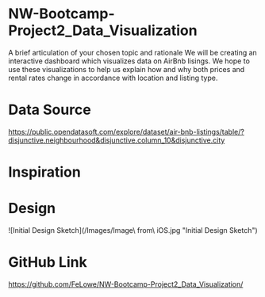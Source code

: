 # NW-Bootcamp-Project2_Data_Visualization

A brief articulation of your chosen topic and rationale
We will be creating an interactive dashboard which visualizes data on AirBnb lisings. We hope to use these visualizations to help us explain how and why both prices and rental rates change in accordance with location and listing type.

# Data Source 
https://public.opendatasoft.com/explore/dataset/air-bnb-listings/table/?disjunctive.neighbourhood&disjunctive.column_10&disjunctive.city

# Inspiration

# Design
![Initial Design Sketch](/Images/Image\ from\ iOS.jpg "Initial Design Sketch")

# GitHub Link
https://github.com/FeLowe/NW-Bootcamp-Project2_Data_Visualization/
